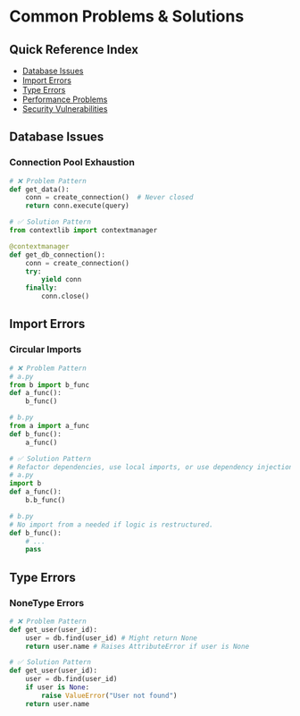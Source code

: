 # Common Problems & Solutions

## Quick Reference Index
- [Database Issues](#database-issues)
- [Import Errors](#import-errors)
- [Type Errors](#type-errors)
- [Performance Problems](#performance-problems)
- [Security Vulnerabilities](#security-vulnerabilities)

## Database Issues

### Connection Pool Exhaustion
```python
# ❌ Problem Pattern
def get_data():
    conn = create_connection()  # Never closed
    return conn.execute(query)

# ✅ Solution Pattern
from contextlib import contextmanager

@contextmanager
def get_db_connection():
    conn = create_connection()
    try:
        yield conn
    finally:
        conn.close()
```

## Import Errors
### Circular Imports
```python
# ❌ Problem Pattern
# a.py
from b import b_func
def a_func():
    b_func()

# b.py
from a import a_func
def b_func():
    a_func()

# ✅ Solution Pattern
# Refactor dependencies, use local imports, or use dependency injection.
# a.py
import b
def a_func():
    b.b_func()

# b.py
# No import from a needed if logic is restructured.
def b_func():
    # ...
    pass
```

## Type Errors
### NoneType Errors
```python
# ❌ Problem Pattern
def get_user(user_id):
    user = db.find(user_id) # Might return None
    return user.name # Raises AttributeError if user is None

# ✅ Solution Pattern
def get_user(user_id):
    user = db.find(user_id)
    if user is None:
        raise ValueError("User not found")
    return user.name